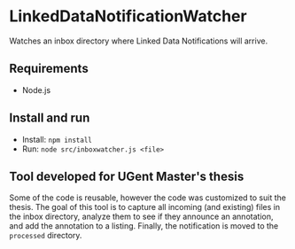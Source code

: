 # LinkedDataNotificationWatcher
Watches an inbox directory where Linked Data Notifications will arrive.

## Requirements
- Node.js

## Install and run
- Install: `npm install`
- Run: `node src/inboxwatcher.js <file>`

## Tool developed for UGent Master's thesis
Some of the code is reusable, however the code was customized to suit the thesis.
The goal of this tool is to capture all incoming (and existing) files in the inbox directory, analyze them to see if they announce an annotation, and add the annotation to a listing. Finally, the notification is moved to the `processed` directory.

